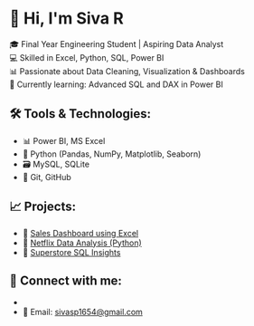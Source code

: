 # 👋 Hi, I'm Siva R

🎓 Final Year Engineering Student | Aspiring Data Analyst  
💻 Skilled in Excel, Python, SQL, Power BI  
📊 Passionate about Data Cleaning, Visualization & Dashboards  
🌱 Currently learning: Advanced SQL and DAX in Power BI

## 🛠️ Tools & Technologies:
- 📊 Power BI, MS Excel
- 🐍 Python (Pandas, NumPy, Matplotlib, Seaborn)
- 🗃️ MySQL, SQLite
- 📁 Git, GitHub

## 📈 Projects:
- 🧮 [Sales Dashboard using Excel](https://github.com/siva-data/excel-sales-dashboard)
- 🐍 [Netflix Data Analysis (Python)](https://github.com/siva-data/netflix-data-analysis)
- 💾 [Superstore SQL Insights](https://github.com/siva-data/superstore-sql-analysis)

## 🔗 Connect with me:
- [LinkedIn]:(https://www.linkedin.com/in/siva-r-4521042a1)
- 📧 Email: sivasp1654@gmail.com
